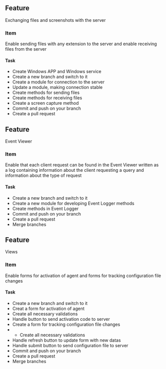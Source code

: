 ## Feature 

Exchanging files and  screenshots with the server

### Item 
Enable sending files with any extension to the server and enable receiving files from the server

#### Task

* Create Windows APP and Windows service
* Create a new branch and switch to it
* Create a module for connection to the server
* Update a module, making connection stable 
* Create methods for sending files
* Create methods for receiving files
* Create a screen capture method
* Commit and push on your branch
* Create a pull request

## Feature 

Event Viewer

### Item 
Enable that each client request can be found in the Event Viewer written as a log containing information about the client requesting a query and information about the type of request

#### Task

* Create a new branch and switch to it
* Create a new module for developing Event Logger methods 
* Create methods in Event Logger
* Commit and push on your branch
* Create a pull request
* Merge branches 

## Feature 

Views

### Item 
Enable forms for activation of agent and forms for tracking configuration file changes

#### Task

* Create a new branch and switch to it
* Creat a form for activation of agent 
* Create all necessary validations 
* Handle button to send activation code to server 
* Create a form for tracking configuration file changes
* * Create all necessary validations 
* Handle refresh button to update form with new datas
* Handle submit button to send configuration file to server
* Commit and push on your branch
* Create a pull request
* Merge branches 
